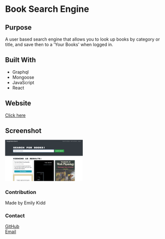 # Book Search Engine

## Purpose

A user based search engine that allows you to look up books by category or title, and save then to a 'Your Books' when logged in.

## Built With

- Graphql
- Mongoose
- JavaScript
- React

## Website

[Click here](https://safe-hollows-56308.herokuapp.com/)

## Screenshot

<img src="./assets/screenshot.png" width="50%" heigh="50%">

### Contribution

Made by Emily Kidd

### Contact

[GitHub](github.com/emilykidd3)  
[Email](mailto:e.kidd61@yahoo.com)
